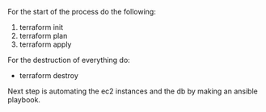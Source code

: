 For the start of the process do the following:

1) terraform init
2) terraform plan
3) terraform apply

For the destruction of everything do:
- terraform destroy

Next step is automating the ec2 instances and the db by making an ansible playbook.